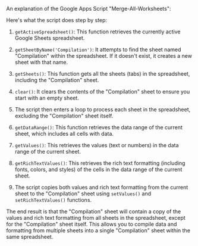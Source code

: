 An explanation of the Google Apps Script "Merge-All-Worksheets":

Here's what the script does step by step:

1. `getActiveSpreadsheet()`: This function retrieves the currently active Google Sheets spreadsheet.

2. `getSheetByName('Compilation')`: It attempts to find the sheet named "Compilation" within the spreadsheet. If it doesn't exist, it creates a new sheet with that name.

3. `getSheets()`: This function gets all the sheets (tabs) in the spreadsheet, including the "Compilation" sheet.

4. `clear()`: It clears the contents of the "Compilation" sheet to ensure you start with an empty sheet.

5. The script then enters a loop to process each sheet in the spreadsheet, excluding the "Compilation" sheet itself.

6. `getDataRange()`: This function retrieves the data range of the current sheet, which includes all cells with data.

7. `getValues()`: This retrieves the values (text or numbers) in the data range of the current sheet.

8. `getRichTextValues()`: This retrieves the rich text formatting (including fonts, colors, and styles) of the cells in the data range of the current sheet.

9. The script copies both values and rich text formatting from the current sheet to the "Compilation" sheet using `setValues()` and `setRichTextValues()` functions.

The end result is that the "Compilation" sheet will contain a copy of the values and rich text formatting from all sheets in the spreadsheet, except for the "Compilation" sheet itself. This allows you to compile data and formatting from multiple sheets into a single "Compilation" sheet within the same spreadsheet.
